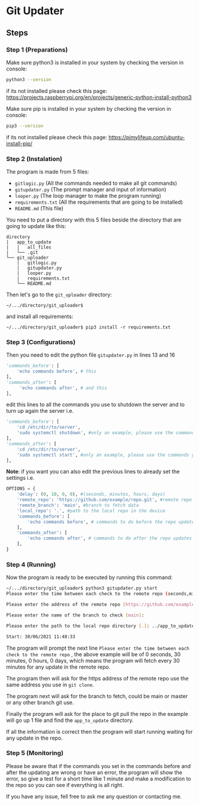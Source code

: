 # Git Updater

## Steps

### Step 1 (Preparations)

Make sure python3 is installed in your system by checking the version in console:

```bash
python3 --version
```

if its not installed please check this page: https://projects.raspberrypi.org/en/projects/generic-python-install-python3



Make sure pip is installed in your system by checking the version in console:

```bash
pip3 --version
```

if its not installed please check this page: https://pimylifeup.com/ubuntu-install-pip/



### Step 2 (Instalation)

The program is made from 5 files:

- `gitlogic.py` (All the commands needed to make all git commands)
- `gitupdater.py` (The prompt manager and input of information)
- `looper.py` (The loop manager to make the program running)
- `requirements.txt` (All the requirements that are going to be installed)
- `README.md` (This file)

You need to put a directory with this 5 files beside the directory that are going to update like this:

```
directory
|   app_to_update
|	│   all_files
|	└── .git
└── git_uploader
 	|   gitlogic.py
 	|   gitupdater.py
 	|   looper.py
 	|   requirements.txt
 	└── README.md
```

Then let's go to the `git_uploader` directory:

```
~/.../directory/git_uploader$ 
```

and install all requirements:

```
~/.../directory/git_uploader$ pip3 install -r requirements.txt
```



### Step 3 (Configurations)

Then you need to edit the python file `gitupdater.py` in lines 13 and 16

```python
'commands_before': [
    'echo commands before', # this
],
'commands_after': [
     'echo commands after', # and this
],
```

edit this lines to all the commands you use to shutdown the server and to turn up again the server i.e.

```python
'commands_before': [
    'cd /etc/dir/to/server',
    'sudo systemctl shutdown', #only an example, please use the commands you use to start server
],
'commands_after': [
    'cd /etc/dir/to/server',
    'sudo systemctl start', #only an example, please use the commands you use to start server
],
```

**Note**: if you want you can also edit the previous lines to already set the settings i.e.

```python
OPTIONS = {
    'delay': (0, 10, 0, 0), #(seconds, minutes, hours, days)
    'remote_repo': 'https://github.com/example/repo.git', #remote repo https address
    'remote_branch': 'main', #branch to fetch data
    'local_repo': '.', #path to the local repo in the device
    'commands_before': [
        'echo commands before', # commands to do before the repo updates
    ],
    'commands_after': [
        'echo commands after', # commands to do after the repo updates
    ],
}
```



### Step 4 (Running)

Now the program is ready to be executed by running this command:

```bash
~/.../directory/git_uploader$ python3 gitupdater.py start
Please enter the time between each check to the remote repo (seconds,minutes,hours,days) [0, 10, 0, 0]: 0,30,0,0

Please enter the address of the remote repo [https://github.com/example/repo.git]: https://github.com/Askaredox/git_uploader_test.git

Please enter the name of the branch to check [main]: 

Please enter the path to the local repo directory [.]: ../app_to_update

Start: 30/06/2021 11:48:33
```

The program will prompt the next line `Please enter the time between each check to the remote repo` , the above example will be of 0 seconds, 30 minutes, 0 hours, 0 days, which means the program will fetch every 30 minutes for any update in the remote repo.

The program then will ask for the https address of the remote repo use the same address you use in `git clone`.

The program next will ask for the branch to fetch, could be main or master or any other branch git use.

Finally the program will ask for the place to git pull the repo in the example will go up 1 file and find the `app_to_update` directory.

If all the information is correct then the program will start running waiting for any update in the repo. 

### Step 5 (Monitoring)

Please be aware that if the commands you set in the commands before and after the updating are wrong or have an error, the program will show the error, so give a test for a short time like 1 minute and make a modification to the repo so you can see if everything is all right.



If you have any issue, fell free to ask me any question or contacting me.









